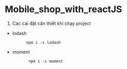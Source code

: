 # Mobile_shop_with_reactJS

1. Các cài đặt cần thiết khi chạy project

- lodash

            npm i -s lodash

- moment

             npm i -s moment
 
 
